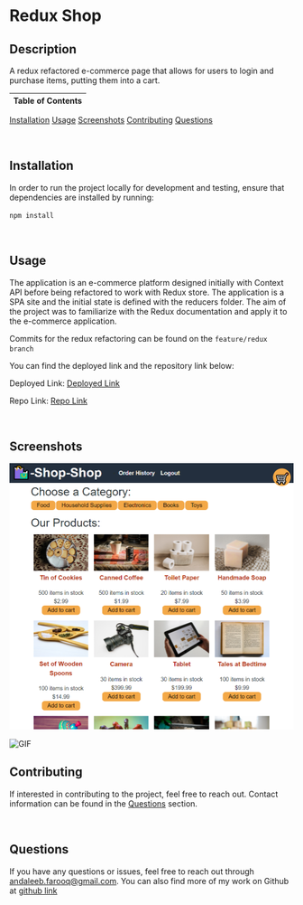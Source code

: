 # Redux Shop

## Description
A redux refactored e-commerce page that allows for users to login and purchase items, putting them into a cart.



Table of Contents |
-------------------|
[Installation](#Installation)
[Usage](#Usage)
[Screenshots](#Screenshots)
[Contributing](#Contributing)
[Questions](#Questions)

<br />

## Installation

In order to run the project locally for development and testing, ensure that dependencies are installed by running:

`npm install`

<br />

## Usage

The application is an e-commerce platform designed initially with Context API before being refactored to work with Redux store. The application is a SPA site and the initial state is defined with the reducers folder. The aim of the project was to familiarize with the Redux documentation and apply it to the e-commerce application.

Commits for the redux refactoring can be found on the `feature/redux branch`

You can find the deployed link and the repository link below:

Deployed Link: [Deployed Link](https://thawing-badlands-46377.herokuapp.com/)

Repo Link: [Repo Link](https://github.com/cerafinn/redux-shop)

<br />

## Screenshots

![IMG](./assets/deployed-img.png)

![GIF](./assets/deployed-vid.gif)

## Contributing

If interested in contributing to the project, feel free to reach out. Contact information can be found in the [Questions](#Questions) section.

<br />

## Questions

If you have any questions or issues, feel free to reach out through andaleeb.farooq@gmail.com.
You can also find more of my work on Github at [github link](https://github.com/cerafinn)